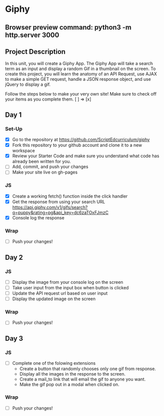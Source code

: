 # Giphy
## Browser preview command: python3 -m http.server 3000

## Project Description
In this unit, you will create a Giphy App. The Giphy App will take a search term as an input and display a random Gif in a thumbnail on the screen. To create this project, you will learn the anatomy of an API Request, use AJAX to make a simple GET request, handle a JSON response object, and use jQuery to display a gif.

Follow the steps below to make your very own site! 
Make sure to check off your items as you complete them. [ ] => [x]


## Day 1
### Set-Up
- [x] Go to the repository at https://github.com/ScriptEdcurriculum/giphy
- [x] Fork this repository to your github account and clone it to a new workspace
- [x] Review your Starter Code and make sure you understand what code has already been written for you.
- [ ] Add, commit, and push your changes
- [ ] Make your site live on gh-pages

### JS
- [x] Create a working fetch() function inside the click handler
- [x] Get the response from using your search URL https://api.giphy.com/v1/gifs/search?q=puppy&rating=pg&api_key=dc6zaTOxFJmzC
- [x] Console log the response

### Wrap
- [ ] Push your changes!

## Day 2
### JS
- [ ] Display the image from your console log on the screen
- [ ] Take user input from the input box when button is clicked
- [ ] Update the API request url based on user input
- [ ] Display the updated image on the screen 

### Wrap
- [ ] Push your changes!


## Day 3
### JS
- [ ] Complete one of the folowing extensions 
    - Create a button that randomly chooses only one gif from response.
    - Display all the images in the response to the screen.
    - Create a mail_to link that will email the gif to anyone you want.
    - Make the gif pop out in a modal when clicked on.

### Wrap
- [ ] Push your changes!


